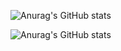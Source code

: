![Anurag's GitHub stats](https://github-readme-stats.vercel.app/api?username=HaLTools&show_icons=true&theme=radical)

![Anurag's GitHub stats](https://github-readme-stats.vercel.app/api?username=HaLTools&show_icons=true&theme=dark)

